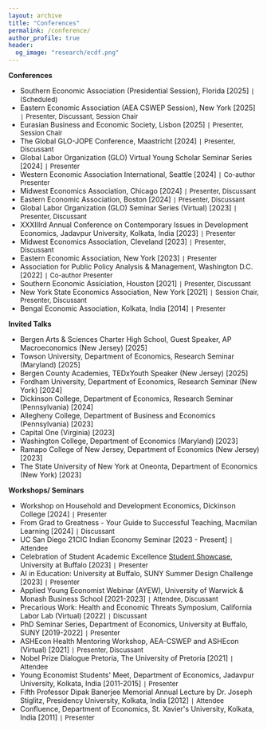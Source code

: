 ```yaml
---
layout: archive
title: "Conferences"
permalink: /conference/
author_profile: true
header:
  og_image: "research/ecdf.png"
---
```


**Conferences**
- Southern Economic Association (Presidential Session), Florida [2025] `|` <span style="font-size:13px;"> (Scheduled) </span>
- Eastern Economic Association (AEA CSWEP Session), New York [2025] `|` <span style="font-size:13px;"> Presenter, Discussant, Session Chair </span>
- Eurasian Business and Economic Society, Lisbon [2025] `|` <span style="font-size:13px;"> Presenter, Session Chair </span> 
- The Global GLO-JOPE Conference, Maastricht [2024] `|` <span style="font-size:13px;"> Presenter, Discussant </span>
- Global Labor Organization (GLO) Virtual Young Scholar Seminar Series [2024] `|` <span style="font-size:13px;"> Presenter </span>
- Western Economic Association International, Seattle [2024] `|` <span style="font-size:13px;"> Co-author Presenter </span>
- Midwest Economics Association, Chicago [2024] `|` <span style="font-size:13px;"> Presenter, Discussant </span>
- Eastern Economic Association, Boston [2024] `|` <span style="font-size:13px;"> Presenter, Discussant </span>
- Global Labor Organization (GLO) Seminar Series (Virtual) [2023] `|` <span style="font-size:13px;"> Presenter, Discussant </span>
- XXXIIIrd Annual Conference on Contemporary Issues in Development Economics, Jadavpur University, Kolkata, India [2023] `|` <span style="font-size:13px;"> Presenter </span>
- Midwest Economics Association, Cleveland [2023] `|` <span style="font-size:13px;"> Presenter, Discussant </span>
- Eastern Economic Association, New York [2023] `|` <span style="font-size:13px;"> Presenter </span>
- Association for Public Policy Analysis & Management, Washington D.C. [2022] `|` <span style="font-size:13px;"> Co-author Presenter </span>
- Southern Economic Assiciation, Houston [2021]  `|` <span style="font-size:13px;"> Presenter, Discussant </span>
- New York State Economics Association, New York [2021] `|` <span style="font-size:13px;"> Session Chair, Presenter, Discussant </span>
- Bengal Economic Association, Kolkata, India [2014]  `|` <span style="font-size:13px;"> Presenter </span>

**Invited Talks**
- Bergen Arts & Sciences Charter High School, Guest Speaker, AP Macroeconomics (New Jersey) [2025]
- Towson University, Department of Economics, Research Seminar (Maryland) [2025]
- Bergen County Academies, TEDxYouth Speaker (New Jersey) [2025]
- Fordham University, Department of Economics, Research Seminar (New York) [2024] 
- Dickinson College, Department of Economics, Research Seminar (Pennsylvania) [2024]
- Allegheny College, Department of Business and Economics (Pennsylvania) [2023]
- Capital One (Virginia) [2023]
- Washington College, Department of Economics (Maryland) [2023]
- Ramapo College of New Jersey, Department of Economics (New Jersey) [2023]
- The State University of New York at Oneonta, Department of Economics (New York) [2023]
  
**Workshops/ Seminars**
- Workshop on Household and Development Economics, Dickinson College [2024] `|` <span style="font-size:13px;"> Presenter </span>
- From Grad to Greatness - Your Guide to Successful Teaching, Macmilan Learning [2024] `|` <span style="font-size:13px;"> Discussant </span>
- UC San Diego 21CIC Indian Economy Seminar [2023 - Present] `|` <span style="font-size:13px;"> Attendee </span>
- Celebration of Student Academic Excellence [Student Showcase](https://www.buffalo.edu/celebration-of-academic-excellence/StudentExcellence/showcase/school-showcase.html#4), University at Buffalo [2023] `|` <span style="font-size:13px;"> Presenter </span>
- AI in Education: University at Buffalo, SUNY Summer Design Challenge [2023] `|` <span style="font-size:13px;"> Presenter </span>
- Applied Young Economist Webinar (AYEW), University of Warwick & Monash Business School [2021-2023] `|` <span style="font-size:13px;"> Attendee, Discussant </span>
- Precarious Work: Health and Economic Threats Symposium, California Labor Lab (Virtual) [2022] `|` <span style="font-size:13px;"> Discussant </span>
- PhD Seminar Series, Department of Economics, University at Buffalo, SUNY [2019-2022] `|` <span style="font-size:13px;"> Presenter </span>
- ASHEcon Health Mentoring Workshop, AEA-CSWEP and ASHEcon (Virtual) [2021] `|` <span style="font-size:13px;"> Presenter, Discussant </span>
- Nobel Prize Dialogue Pretoria, The University of Pretoria [2021] `|` <span style="font-size:13px;"> Attendee </span>
- Young Economist Students' Meet, Department of Economics, Jadavpur University, Kolkata, India [2011-2015] `|` <span style="font-size:13px;"> Presenter </span>
- Fifth Professor Dipak Banerjee Memorial Annual Lecture by Dr. Joseph Stiglitz, Presidency University, Kolkata, India [2012] `|` <span style="font-size:13px;"> Attendee </span>
- Confluence, Department of Economics, St. Xavier's University, Kolkata, India [2011] `|` <span style="font-size:13px;"> Presenter </span>



